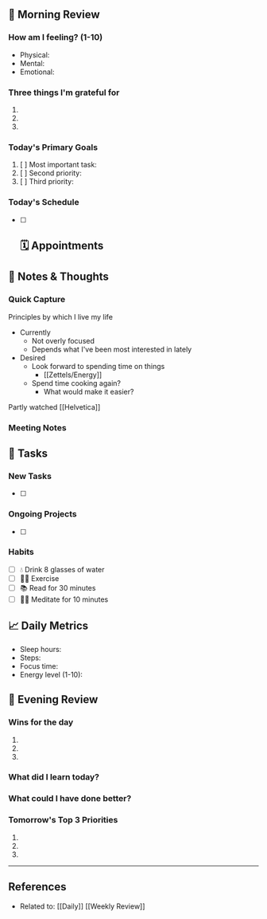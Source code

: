 ## 🌅 Morning Review
### How am I feeling? (1-10)
- Physical: 
- Mental: 
- Emotional: 

### Three things I'm grateful for
1. 
2. 
3. 

### Today's Primary Goals
1. [ ] Most important task:
2. [ ] Second priority:
3. [ ] Third priority:

### Today's Schedule
- [ ] 🗓️ Appointments
	- 

## 📝 Notes & Thoughts
### Quick Capture

Principles by which I live my life
- Currently 
	- Not overly focused
	- Depends what I've been most interested in lately 
- Desired 
	- Look forward to spending time on things 
		- [[Zettels/Energy]] 
	- Spend time cooking again?
		- What would make it easier?

Partly watched [[Helvetica]]
### Meeting Notes


## 🎯 Tasks
### New Tasks
- [ ] 

### Ongoing Projects
- [ ] 

### Habits
- [ ] 💧 Drink 8 glasses of water
- [ ] 🏃‍♂️ Exercise
- [ ] 📚 Read for 30 minutes
- [ ] 🧘‍♂️ Meditate for 10 minutes

## 📈 Daily Metrics
- Sleep hours: 
- Steps: 
- Focus time: 
- Energy level (1-10): 

## 🌙 Evening Review
### Wins for the day
1. 
2. 
3. 

### What did I learn today?


### What could I have done better?


### Tomorrow's Top 3 Priorities
1. 
2. 
3. 

---
## References
- Related to: [[Daily]] [[Weekly Review]]
